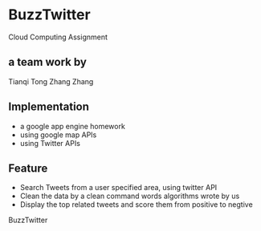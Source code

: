 BuzzTwitter
===========
Cloud Computing Assignment

## a team work by 

Tianqi Tong
Zhang Zhang

## Implementation

- a google app engine homework
- using google map APIs
- using Twitter APIs


## Feature

- Search Tweets from a user specified area, using twitter API
- Clean the data by a clean command words algorithms wrote by us
- Display the top related tweets and score them from positive to negtive

BuzzTwitter
